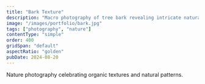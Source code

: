 ```yaml
---
title: "Bark Texture"
description: "Macro photography of tree bark revealing intricate natural patterns and textures."
image: "/images/portfolio/bark.jpg"
tags: ["photography", "nature"]
contentType: "simple"
order: 400
gridSpan: "default"
aspectRatio: "golden"
pubDate: 2024-08-20
---
```


Nature photography celebrating organic textures and natural patterns.
